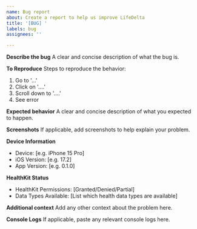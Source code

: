 ```yaml
---
name: Bug report
about: Create a report to help us improve LifeDelta
title: '[BUG] '
labels: bug
assignees: ''

---
```


**Describe the bug**
A clear and concise description of what the bug is.

**To Reproduce**
Steps to reproduce the behavior:
1. Go to '...'
2. Click on '....'
3. Scroll down to '....'
4. See error

**Expected behavior**
A clear and concise description of what you expected to happen.

**Screenshots**
If applicable, add screenshots to help explain your problem.

**Device Information**
- Device: [e.g. iPhone 15 Pro]
- iOS Version: [e.g. 17.2]
- App Version: [e.g. 0.1.0]

**HealthKit Status**
- HealthKit Permissions: [Granted/Denied/Partial]
- Data Types Available: [List which health data types are available]

**Additional context**
Add any other context about the problem here.

**Console Logs**
If applicable, paste any relevant console logs here.
